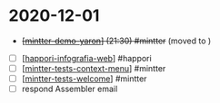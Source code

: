 # 2020-12-01

- ~~[[mintter-demo-yaron]] (21:30) #mintter~~ (moved to )
- [ ] [[happori-infografia-web]] #happori
- [ ] [[mintter-tests-context-menu]] #mintter
- [ ] [[mintter-tests-welcome]] #mintter
- [ ] respond Assembler email

[//begin]: # "Autogenerated link references for markdown compatibility"
[mintter-demo-yaron]: mintter-demo-yaron "Mintter Demo Yaron"
[happori-infografia-web]: ../happori-infografia-web "Infografia Web Happori"
[mintter-tests-context-menu]: mintter-tests-context-menu "Mintter Tests Context Menu"
[mintter-tests-welcome]: mintter-tests-welcome "Mintter Tests Welcome"
[//end]: # "Autogenerated link references"
